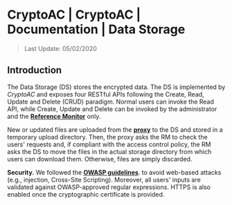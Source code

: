 # CryptoAC | CryptoAC | Documentation | Data Storage

> Last Update: 05/02/2020

## Introduction

The Data Storage (DS) stores the encrypted data. The DS is implemented by *CryptoAC* and exposes four RESTful APIs following the Create, Read, Update and Delete (CRUD) paradigm. Normal users can invoke the Read API, while Create, Update and Delete can be invoked by the administrator and the [**Reference Monitor**](../RM) only. 

New or updated files are uploaded from the [**proxy**](../proxy) to the DS and stored in a temporary upload directory. Then, the proxy asks the RM to check the users' requests and, if compliant with the access control policy, the RM asks the DS to move the files in the actual storage directory from which users can download them. Otherwise, files are simply discarded.

**Security.** We followed the [**OWASP guidelines**](https://owasp.org/www-project-cheat-sheets/cheatsheets/Cross_Site_Scripting_Prevention_Cheat_Sheet#). to avoid web-based attacks (e.g., injection, Cross-Site Scripting). Moreover, all users' inputs are validated against OWASP-approved regular expressions. HTTPS is also enabled once the cryptographic certificate is provided.